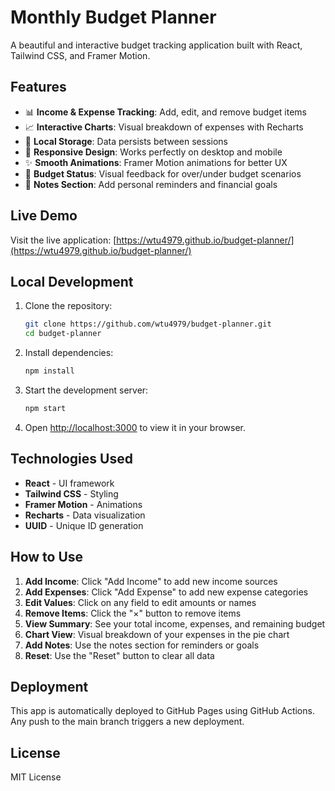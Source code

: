 # Monthly Budget Planner

A beautiful and interactive budget tracking application built with React, Tailwind CSS, and Framer Motion.

## Features

- 📊 **Income & Expense Tracking**: Add, edit, and remove budget items
- 📈 **Interactive Charts**: Visual breakdown of expenses with Recharts
- 💾 **Local Storage**: Data persists between sessions
- 📱 **Responsive Design**: Works perfectly on desktop and mobile
- ✨ **Smooth Animations**: Framer Motion animations for better UX
- 🎯 **Budget Status**: Visual feedback for over/under budget scenarios
- 📝 **Notes Section**: Add personal reminders and financial goals

## Live Demo

Visit the live application: [https://wtu4979.github.io/budget-planner/](https://wtu4979.github.io/budget-planner/)

## Local Development

1. Clone the repository:
   ```bash
   git clone https://github.com/wtu4979/budget-planner.git
   cd budget-planner
   ```

2. Install dependencies:
   ```bash
   npm install
   ```

3. Start the development server:
   ```bash
   npm start
   ```

4. Open [http://localhost:3000](http://localhost:3000) to view it in your browser.

## Technologies Used

- **React** - UI framework
- **Tailwind CSS** - Styling
- **Framer Motion** - Animations
- **Recharts** - Data visualization
- **UUID** - Unique ID generation

## How to Use

1. **Add Income**: Click "Add Income" to add new income sources
2. **Add Expenses**: Click "Add Expense" to add new expense categories
3. **Edit Values**: Click on any field to edit amounts or names
4. **Remove Items**: Click the "×" button to remove items
5. **View Summary**: See your total income, expenses, and remaining budget
6. **Chart View**: Visual breakdown of your expenses in the pie chart
7. **Add Notes**: Use the notes section for reminders or goals
8. **Reset**: Use the "Reset" button to clear all data

## Deployment

This app is automatically deployed to GitHub Pages using GitHub Actions. Any push to the main branch triggers a new deployment.

## License

MIT License
